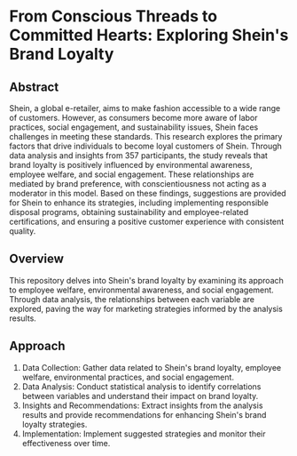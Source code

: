 # From Conscious Threads to Committed Hearts: Exploring Shein's Brand Loyalty

## Abstract
Shein, a global e-retailer, aims to make fashion accessible to a wide range of customers. However, as consumers become more aware of labor practices, social engagement, and sustainability issues, Shein faces challenges in meeting these standards. This research explores the primary factors that drive individuals to become loyal customers of Shein. Through data analysis and insights from 357 participants, the study reveals that brand loyalty is positively influenced by environmental awareness, employee welfare, and social engagement. These relationships are mediated by brand preference, with conscientiousness not acting as a moderator in this model. Based on these findings, suggestions are provided for Shein to enhance its strategies, including implementing responsible disposal programs, obtaining sustainability and employee-related certifications, and ensuring a positive customer experience with consistent quality.

## Overview
This repository delves into Shein's brand loyalty by examining its approach to employee welfare, environmental awareness, and social engagement. Through data analysis, the relationships between each variable are explored, paving the way for marketing strategies informed by the analysis results.

## Approach
1. Data Collection: Gather data related to Shein's brand loyalty, employee welfare, environmental practices, and social engagement.
2. Data Analysis: Conduct statistical analysis to identify correlations between variables and understand their impact on brand loyalty.
3. Insights and Recommendations: Extract insights from the analysis results and provide recommendations for enhancing Shein's brand loyalty strategies.
4. Implementation: Implement suggested strategies and monitor their effectiveness over time.
